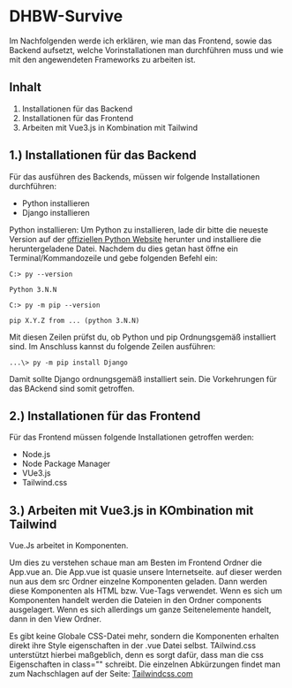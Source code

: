 # DHBW-Survive
Im Nachfolgenden werde ich erklären, wie man das Frontend, sowie das Backend aufsetzt, welche Vorinstallationen man durchführen muss und wie mit den angewendeten Frameworks zu arbeiten ist.

## Inhalt
1. Installationen für das Backend
2. Installationen für das Frontend
3. Arbeiten mit Vue3.js in Kombination mit Tailwind

## 1.) Installationen für das Backend
Für das ausführen des Backends, müssen wir folgende Installationen durchführen:
- Python installieren
- Django installieren

Python installieren:
Um Python zu installieren, lade dir bitte die neueste Version auf der [offiziellen Python Website](https://www.python.org/downloads/) herunter und installiere die heruntergeladene Datei.
Nachdem du dies getan hast öffne ein Terminal/Kommandozeile und gebe folgenden Befehl ein:

`C:> py --version`

`Python 3.N.N` 

`C:> py -m pip --version`

`pip X.Y.Z from ... (python 3.N.N)`

Mit diesen Zeilen prüfst du, ob Python und pip Ordnungsgemäß installiert sind. Im Anschluss kannst du folgende Zeilen ausführen:

`...\> py -m pip install Django`

Damit sollte Django ordnungsgemäß installiert sein. Die Vorkehrungen für das BAckend sind somit getroffen.

## 2.) Installationen für das Frontend
Für das Frontend müssen folgende Installationen getroffen werden:
- Node.js
- Node Package Manager
- VUe3.js
- Tailwind.css

## 3.) Arbeiten mit Vue3.js in KOmbination mit Tailwind

Vue.Js arbeitet in Komponenten. 

Um dies zu verstehen schaue man am Besten im Frontend Ordner die App.vue an. Die App.vue ist quasie unsere Internetseite. auf dieser werden nun aus dem src Ordner einzelne Komponenten geladen. Dann werden diese Komponenten als HTML bzw. Vue-Tags verwendet.
Wenn es sich um Komponenten handelt werden die Dateien in den Ordner components ausgelagert. Wenn es sich allerdings um ganze Seitenelemente handelt, dann in den View Ordner.

Es gibt keine Globale CSS-Datei mehr, sondern die Komponenten erhalten direkt ihre Style eigenschaften in der .vue Datei selbst. TAilwind.css unterstützt hierbei maßgeblich, denn es 
sorgt dafür, dass man die css Eigenschaften in class="" schreibt. Die einzelnen Abkürzungen findet man zum Nachschlagen auf der Seite: [Tailwindcss.com](https://tailwindcss.com/docs/installation) 
